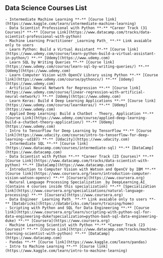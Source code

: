 ## Data Science Courses List

    - Intermediate Machine Learning **-** [Course link](https://www.kaggle.com/learn/intermediate-machine-learning)
    - Data Scientist Professional with Python **-** *Career Track (31 Courses)* **-** [Course Link](https://www.datacamp.com/tracks/data-scientist-professional-with-python)
    - Machine Learning Practitioner _Learning Path_ **-** Link avaiable only to users
    - Learn Python: Build a Virtual Assistant **-** [Course link](https://www.udemy.com/course/learn-python-build-a-virtual-assistant-in-python/) **-** [Udemy](https://www.udemy.com)
    - Learn SQL by Writing Queries **-** [Course link](https://www.udemy.com/course/learn-sql-by-writing-queries/) **-** [Udemy](https://www.udemy.com)
    - Learn Computer Vision with OpenCV Library using Python **-** [Course link](https://www.udemy.com/course/pythoncv/) **-** [Udemy](https://www.udemy.com)
    - Artificial Neural Network for Regression **-** [Course link](https://www.udemy.com/course/linear-regression-with-artificial-neural-network/) **-** [Udemy](https://www.udemy.com)
    - Learn Keras: Build 4 Deep Learning Applications **-** [Course link](https://www.udemy.com/course/learnkeras/) **-** [Udemy](https://www.udemy.com)
    - Applied Deep Learning: Build a Chatbot - Theory, Application **-** [Course Link](https://www.udemy.com/course/applied-deep-learning-build-a-chatbot-theory-application/) **-** [Udemy](https://www.udemy.com)
    - Intro to TensorFlow for Deep Learning by TensorFlow **-** [Course link](https://www.udacity.com/course/intro-to-tensorflow-for-deep-learning--ud187) **-** [Udacity](https://www.udacity.com)
    - Intermediate SQL **-** [Course link](https://www.datacamp.com/courses/intermediate-sql) **-** [DataCamp](https://www.datacamp.com)
    - Data Scientist with Python **-** *Career Track (23 Courses)* **-** [Course Link](https://www.datacamp.com/tracks/data-scientist-with-python) **-** [DataCamp](https://www.datacamp.com)
    - Introduction to Computer Vision with Watson and OpenCV by IBM **-** [Course link](https://www.coursera.org/learn/introduction-computer-vision-watson-opencv) **-** [Coursera](https://www.coursera.org)
    - Natural Language Processing Specialization _by DeepLearning.AI_ (Contains 4 courses inside this specialization) **-** [Specialization link](https://www.coursera.org/specializations/natural-language-processing) **-** [Coursera](https://www.coursera.org)
    - Data Engineer _Learning Path_ **-** Link avaiable only to users **-** [Databricks](https://databricks.com/learn/training/home)
    - Scripting with Python and SQL for Data Engineering **-** [Course link](https://www.coursera.org/learn/scripting-with-python-sql-for-data-engineering-duke?specialization=python-bash-sql-data-engineering-duke) **-** [Coursera](https://www.coursera.org)
    - Machine Learning Scientist with Python **-** *Career Track (23 Courses)* **-** [Course Link](https://www.datacamp.com/tracks/machine-learning-scientist-with-python) **-** [DataCamp](https://www.datacamp.com)
    - Pandas **-** [Course link](https://www.kaggle.com/learn/pandas)
    - Intro to Machine Learning **-** [Course link](https://www.kaggle.com/learn/intro-to-machine-learning)